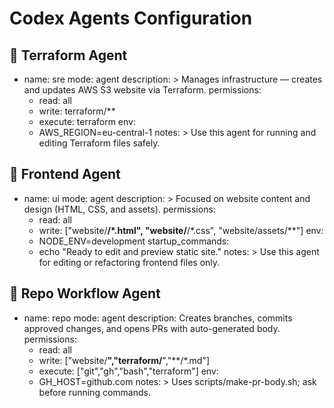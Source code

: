 # Codex Agents Configuration

## 🧱 Terraform Agent
- name: sre
  mode: agent
  description: >
    Manages infrastructure — creates and updates AWS S3 website via Terraform.
  permissions:
    - read: all
    - write: terraform/**
    - execute: terraform
  env:
    - AWS_REGION=eu-central-1
  notes: >
    Use this agent for running and editing Terraform files safely.

## 🎨 Frontend Agent
- name: ui
  mode: agent
  description: >
    Focused on website content and design (HTML, CSS, and assets).
  permissions:
    - read: all
    - write: ["website/**/*.html", "website/**/*.css", "website/assets/**"]
  env:
    - NODE_ENV=development
  startup_commands:
    - echo "Ready to edit and preview static site."
  notes: >
    Use this agent for editing or refactoring frontend files only.

## 🔧 Repo Workflow Agent
- name: repo
  mode: agent
  description: Creates branches, commits approved changes, and opens PRs with auto-generated body.
  permissions:
    - read: all
    - write: ["website/**","terraform/**","**/*.md"]
    - execute: ["git","gh","bash","terraform"]
  env:
    - GH_HOST=github.com
  notes: >
    Uses scripts/make-pr-body.sh; ask before running commands.
